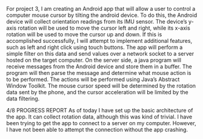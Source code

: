 For project 3, I am creating an Android app that will allow a user to control a computer mouse cursor by tilting the android device. To do this, the Android device will collect orientation readings from its IMU sensor. The device’s y-axis rotation will be used to move the cursor left and right, while its x-axis rotation will be used to move the cursor up and down. If this is accomplished successfully, I will attempt to implement additional features, such as left and right click using touch buttons. The app will perform a simple filter on this data and send values over a network socket to a server hosted on the target computer. On the server side, a java program will receive messages from the Android device and store them in a buffer. The program will then parse the message and determine what mouse action is to be performed. The actions will be performed using Java’s Abstract Window Toolkit. The mouse cursor speed will be determined by the rotation data sent by the phone, and the cursor acceleration will be limited by the data filtering.



4/8 PROGRESS REPORT
As of today I have set up the basic architecture of the app. It can collect rotation data, although this was kind of trivial. I have been trying to get the app to connect to a server on my computer. However, I have not been able to attempt the connection without the app crashing.